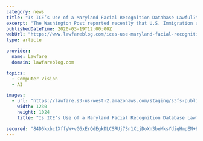 ```yaml
---
category: news
title: "Is ICE’s Use of a Maryland Facial Recognition Database Lawful?"
excerpt: "The Washington Post reported recently that U.S. Immigration and Customs Enforcement (ICE) officials have accessed, without obtaining judicial process, a Maryland facial recognition database that contains photographs of more than 275,000 undocumented immigrants who have obtained special driver’s licenses under a 2013 state law. “It’s a bet ..."
publishedDateTime: 2020-03-19T12:00:00Z
webUrl: "https://www.lawfareblog.com/ices-use-maryland-facial-recognition-database-lawful"
type: article

provider:
  name: Lawfare
  domain: lawfareblog.com

topics:
  - Computer Vision
  - AI

images:
  - url: "https://lawfare.s3-us-west-2.amazonaws.com/staging/s3fs-public/1230px-Face_Recognition_3252983.png"
    width: 1230
    height: 1024
    title: "Is ICE’s Use of a Maryland Facial Recognition Database Lawful?"

secured: "84D6kxbc1XffyW+vG6xErQdEgkDLCSRUj7Sn1XLjDoXn3beMksYdiqHmpEN+8Ctub2dbHq/UfHrnp+rJ5vAR5DmV/v9RPGnvabIZdlGs/p9EceMriHV9gQHaig7xbz+7Kqb3vaorNzXn73EMjDplyQjxvunVbNohwzAWiBzJuNEBOMwRHvdio11BrdTcG2meZYc2YsX8wn7FXqLERRUodqLWQ6SM7dLjU062ADphYi+5VJ9hfNj2B06rDVMdYzYA1FrXy0cgqi9Z9Buir7yBYeCUs/brQf0SjzAsBdIird1PJp/168lljtpvhyEWM3xnBnR7tooIAuH3rOpZb9H4wbrTWkh+KWNqUGy3R3crUrpB7VlocMyRIH3lGFeYU3R5DAUC3Y5i/e4fpFuDtdOh3k3rimKlbmEF8ed05SXMXqd75gL0GH3Qcdh2/ogMrYoWcbh/9jFC130zOxeqHZFLjeveq3pzq7hVC1iNnBCyfGk=;eYsu+4SW/+yKzrZVO6iN3Q=="
---
```


